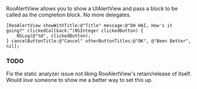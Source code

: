 RooAlertView allows you to show a UIAlertView and pass a block to be called as the completion block. No more delegates.

```objc
[RooAlertView showWithTitle:@"Title" message:@"OH HAI, How's it going?" clickedCallback:^(NSInteger clickedButton) {
    NSLog(@"%d", clickedButton);
} cancelButtonTitle:@"Cancel" otherButtonTitles:@"OK", @"Been Better", nil];
```

### TODO
Fix the static analyzer issue not liking RooAlertView's retain/release of itself. Would *love* someone to show me a better way to set this up.

